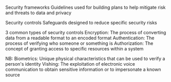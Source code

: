 Security frameworks
Guidelines used for building plans to help mitigate risk and threats to data and privacy

Security controls
Safeguards designed to reduce specific security risks

3 common types of security controls
Encryption: The process of converting data from a readable format to an encoded format
Authentication: The process of verifying who someone or something is
Authorization: The concept of granting access to specific resources within a system

NB:
Biometrics: Unique physical characteristics that can be used to verify a person's identity
Vishing: The exploitation of electronic voice communication to obtain sensitive information or to impersonate a known source